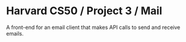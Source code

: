 # Harvard CS50 / Project 3 / Mail

A front-end for an email client that makes API calls to send and receive emails.
